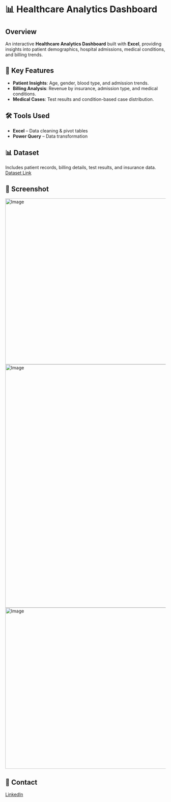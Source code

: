 # 📊 Healthcare Analytics Dashboard  

## Overview  
An interactive **Healthcare Analytics Dashboard** built with **Excel**, providing insights into patient demographics, hospital admissions, medical conditions, and billing trends.

## 🔹 Key Features  
- **Patient Insights**: Age, gender, blood type, and admission trends.  
- **Billing Analysis**: Revenue by insurance, admission type, and medical conditions.  
- **Medical Cases**: Test results and condition-based case distribution.  

## 🛠 Tools Used  
- **Excel** – Data cleaning & pivot tables  
- **Power Query** – Data transformation  

## 📊 Dataset  
Includes patient records, billing details, test results, and insurance data.  
[Dataset Link](https://www.kaggle.com/datasets/abdallahprogrammer/healthcare-dataset)

## 📸 Screenshot  
<img width="521" alt="Image" src="https://github.com/user-attachments/assets/120b83da-275a-433d-a6f0-be858df3123d" />
<img width="764" alt="Image" src="https://github.com/user-attachments/assets/2c74f20d-0daf-4467-b954-6519aa1639e8" />
<img width="506" alt="Image" src="https://github.com/user-attachments/assets/a88cf340-8e57-4211-808b-a5682391290f" />

## 📢 Contact  
[LinkedIn](https://www.linkedin.com/in/abdallahanalyst/)

